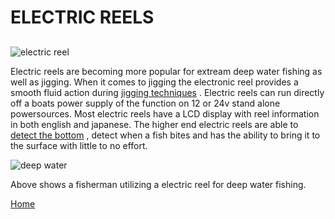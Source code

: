 # ELECTRIC REELS  
## 

![electric reel](http://i.ebayimg.com/00/s/NTAwWDUwMA==/z/4LYAAMXQlgtS-owV/$_3.JPG?set_id=2)  

Electric reels are becoming more popular for extream deep water fishing as well as jigging.  When it comes to jigging the electronic reel provides a smooth fluid action during [jigging techniques](https://youtu.be/YNKKasCpZhI) .  Electric reels can run directly off a boats power supply of the function on 12 or 24v stand alone powersources.  Most electric reels have a LCD display with reel information in both english and japanese.  The higher end electric reels are able to [detect the bottom](http://www.hookline-fishing.com/fileadmin/users/hookline/pdfs_anglais/electronic-jigging-reel-DNG-C6000i_en.pdf) , detect when a fish bites and has the ability to bring it to the surface with little to no effort.  

![deep water](http://www.stuartflsportfishing.com/i/fish%202010/Kristal_Electric_Reel.jpg)  

Above shows a fisherman utilizing a electric reel for deep water fishing.  


[Home](index.md)  

